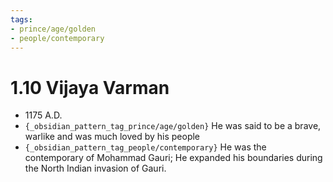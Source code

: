 ```yaml
---
tags:
- prince/age/golden
- people/contemporary
---
```

   
# 1.10 Vijaya Varman   
* 1175 A.D.   
* `{_obsidian_pattern_tag_prince/age/golden}` He was said to be a brave, warlike and was much loved by his people   
* `{_obsidian_pattern_tag_people/contemporary}` He was the contemporary of Mohammad Gauri; He expanded his boundaries during the North Indian invasion of Gauri.